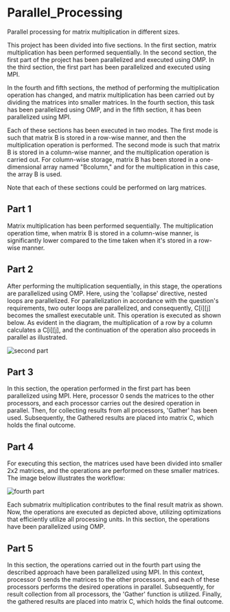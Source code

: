 # Parallel_Processing
Parallel processing for matrix multiplication in different sizes.

This project has been divided into five sections. In the first section, matrix multiplication has been performed sequentially. In the second section, the first part of the project has been parallelized and executed using OMP. In the third section, the first part has been parallelized and executed using MPI. 

In the fourth and fifth sections, the method of performing the multiplication operation has changed, and matrix multiplication has been carried out by dividing the matrices into smaller matrices. In the fourth section, this task has been parallelized using OMP, and in the fifth section, it has been parallelized using MPI.

Each of these sections has been executed in two modes. The first mode is such that matrix B is stored in a row-wise manner, and then the multiplication operation is performed. The second mode is such that matrix B is stored in a column-wise manner, and the multiplication operation is carried out. For column-wise storage, matrix B has been stored in a one-dimensional array named "Bcolumn," and for the multiplication in this case, the array B is used. 

Note that each of these sections could be performed on larg matrices. 

## Part 1
Matrix multiplication has been performed sequentially. The multiplication operation time, when matrix B is stored in a column-wise manner, is significantly lower compared to the time taken when it's stored in a row-wise manner.

## Part 2
After performing the multiplication sequentially, in this stage, the operations are parallelized using OMP. Here, using the 'collapse' directive, nested loops are parallelized. For parallelization in accordance with the question's requirements, two outer loops are parallelized, and consequently, C[i][j] becomes the smallest executable unit. This operation is executed as shown below. As evident in the diagram, the multiplication of a row by a column calculates a C[i][j], and the continuation of the operation also proceeds in parallel as illustrated.

![second part](https://github.com/Hosseinhn-121/Parallel_Processing/assets/143050032/aa57202f-c9e9-42b9-ace6-31b31f6acc2b)

## Part 3
In this section, the operation performed in the first part has been parallelized using MPI. Here, processor 0 sends the matrices to the other processors, and each processor carries out the desired operation in parallel. Then, for collecting results from all processors, 'Gather' has been used. Subsequently, the Gathered results are placed into matrix C, which holds the final outcome.

## Part 4
For executing this section, the matrices used have been divided into smaller 2x2 matrices, and the operations are performed on these smaller matrices. The image below illustrates the workflow:

![fourth part](https://github.com/Hosseinhn-121/Parallel_Processing/assets/143050032/f3db6f4d-5e5b-42fd-a289-a71d0afeb2e8)

Each submatrix multiplication contributes to the final result matrix as shown. Now, the operations are executed as depicted above, utilizing optimizations that efficiently utilize all processing units. In this section, the operations have been parallelized using OMP.

## Part 5
In this section, the operations carried out in the fourth part using the described approach have been parallelized using MPI. In this context, processor 0 sends the matrices to the other processors, and each of these processors performs the desired operations in parallel. Subsequently, for result collection from all processors, the 'Gather' function is utilized. Finally, the gathered results are placed into matrix C, which holds the final outcome.
